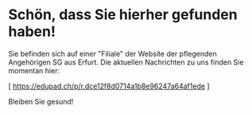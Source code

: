 # Schön, dass Sie hierher gefunden haben!

Sie befinden sich auf einer "Filiale" der Website der pflegenden Angehörigen SG aus Erfurt.
Die aktuellen Nachrichten zu uns finden Sie momentan hier:

[ https://edupad.ch/p/r.dce12f8d0714a1b8e96247a64af1ede ]

Bleiben Sie gesund!
